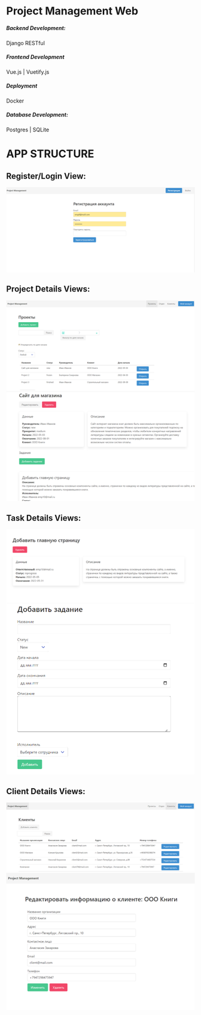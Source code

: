 # Project Management Web

##### Backend Development:
Django RESTful

##### Frontend Development
Vue.js | Vuetify.js

##### Deployment
Docker

##### Database Development:
Postgres | SQLite

# APP STRUCTURE

## Register/Login View:

![0](https://github.com/alenavee/project-management-web-app/blob/main/project_management_docs/docs/coursework/img/Sign_Up.PNG?raw=true)

## Project Details Views:

![0](https://github.com/alenavee/project-management-web-app/blob/main/project_management_docs/docs/coursework/img/Projects_Table.PNG?raw=true)
![0](https://github.com/alenavee/project-management-web-app/blob/main/project_management_docs/docs/coursework/img/Project.PNG?raw=true)

## Task Details Views:

![0](https://github.com/alenavee/project-management-web-app/blob/main/project_management_docs/docs/coursework/img/Task.PNG)
![0](https://github.com/alenavee/project-management-web-app/blob/main/project_management_docs/docs/coursework/img/AddTask.PNG)

## Client Details Views:

![0](https://github.com/alenavee/project-management-web-app/blob/main/project_management_docs/docs/coursework/img/Clients_Table.PNG)
![0](https://github.com/alenavee/project-management-web-app/blob/main/project_management_docs/docs/coursework/img/EditClient.PNG)
